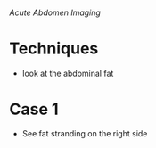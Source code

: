 ###### Acute Abdomen Imaging

# Techniques
- look at the abdominal fat



# Case 1
- See fat stranding on the right side
